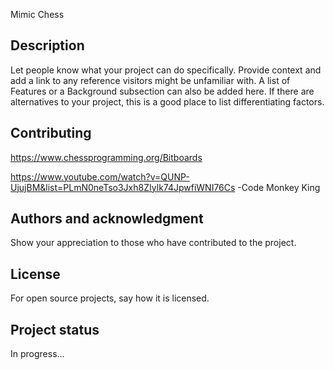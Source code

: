 Mimic Chess

## Description
Let people know what your project can do specifically. Provide context and add a link to any reference visitors might be unfamiliar with. A list of Features or a Background subsection can also be added here. If there are alternatives to your project, this is a good place to list differentiating factors.


## Contributing
https://www.chessprogramming.org/Bitboards

https://www.youtube.com/watch?v=QUNP-UjujBM&list=PLmN0neTso3Jxh8ZIylk74JpwfiWNI76Cs -Code Monkey King


## Authors and acknowledgment
Show your appreciation to those who have contributed to the project.

## License
For open source projects, say how it is licensed.

## Project status
In progress...
